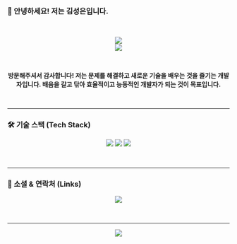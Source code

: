 ### 👋 안녕하세요! 저는 김성은입니다.
<br>

<p align="center">
  <img src="https://github-readme-stats.vercel.app/api?username=kse76310&show_icons=true&theme=merko&include_all_commits=true&count_private=true"/>
  <br>
  <img src="https://github-readme-stats.vercel.app/api/top-langs/?username=kse76310&layout=compact&langs_count=7&theme=merko"/>
</p>

<br>

<p align="center">
  <b>방문해주셔서 감사합니다! 저는 문제를 해결하고 새로운 기술을 배우는 것을 즐기는 개발자입니다.
     배움을 갈고 닦아 효율적이고 능동적인 개발자가 되는 것이 목표입니다.</b>
</p>

<br>
<hr>

### 🛠️ 기술 스택 (Tech Stack)

<p align="center">
  <img src="https://img.shields.io/badge/Python-3776AB?style=for-the-badge&logo=Python&logoColor=white"> 
  <img src="https://img.shields.io/badge/C-F7DF1E?style=for-the-badge&logo=C&logoColor=black">
  <img src="https://img.shields.io/badge/Linux-61DAFB?style=for-the-badge&logo=linux&logoColor=black">
</p>

<br>
<hr>

### 🔗 소셜 & 연락처 (Links)

<p align="center">
  <a href="mailto:kse76310@naver.com"><img src="https://img.shields.io/badge/Email-ea4335?style=for-the-badge&logo=gmail&logoColor=white"></a>
</p>

<br>
<hr>

<p align="center">
  <img src="https://hits.seeyoufarm.com/api/count/incr/badge.svg?url=https%3A%2F%2Fgithub.com%2FYOUR_GITHUB_ID&count_bg=%2379C83D&title_bg=%23555555&icon=&icon_color=%23E7E7E7&title=visitors&edge_flat=false"/>
</p>


